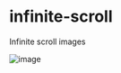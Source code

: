 # infinite-scroll
Infinite scroll images

![image](https://user-images.githubusercontent.com/95177300/198863967-d5869091-be70-4387-8360-48ab398b6368.png)
